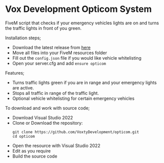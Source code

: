 # Vox Development Opticom System

FiveM script that checks if your emergency vehicles lights are on and turns the traffic lights in front of you green.

Installation steps;

- Download the latest release from [here](https://github.com/VoxtyDevelopment/opticom/releases/)
- Move all files into your FiveM resources folder
- Fill out the `config.json` file if you would like vehicle whitelisting
- Open your server.cfg and add `ensure opticom`

Features;

- Turns traffic lights green if you are in range and your emergency lights are active.
- Stops all traffic in range of the traffic light.
- Optional vehicle whitelisting for certain emergency vehicles

To download and work with source code;
- Download Visual Studio 2022
- Clone or Download the repository:
  ```
  git clone https://github.com/VoxtyDevelopment/opticom.git
  cd opticom
  ```
- Open the resource with Visual Studio 2022
- Edit as you require
- Build the source code